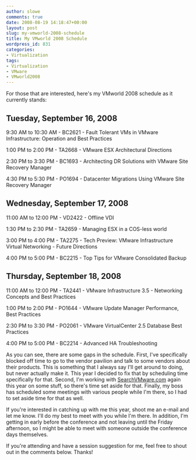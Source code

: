 ```yaml
---
author: slowe
comments: true
date: 2008-08-19 14:18:47+00:00
layout: post
slug: my-vmworld-2008-schedule
title: My VMworld 2008 Schedule
wordpress_id: 831
categories:
- Virtualization
tags:
- Virtualization
- VMware
- VMworld2008
---
```


For those that are interested, here's my VMworld 2008 schedule as it currently stands:

## Tuesday, September 16, 2008

9:30 AM to 10:30 AM - BC2621 - Fault Tolerant VMs in VMware Infrastructure: Operation and Best Practices  

1:00 PM to 2:00 PM - TA2668 - VMware ESX Architectural Directions  

2:30 PM to 3:30 PM - BC1693 - Architecting DR Solutions with VMware Site Recovery Manager  

4:30 PM to 5:30 PM - PO1694 - Datacenter Migrations Using VMware Site Recovery Manager

## Wednesday, September 17, 2008

11:00 AM to 12:00 PM - VD2422 - Offline VDI  

1:30 PM to 2:30 PM - TA2659 - Managing ESX in a COS-less world  

3:00 PM to 4:00 PM - TA2275 - Tech Preview: VMware Infrastructure Virtual Networking - Future Directions  

4:00 PM to 5:00 PM - BC2215 - Top Tips for VMware Consolidated Backup

## Thursday, September 18, 2008

11:00 AM to 12:00 PM - TA2441 - VMware Infrastructure 3.5 - Networking Concepts and Best Practices  

1:00 PM to 2:00 PM - PO1644 - VMware Update Manager Performance, Best Practices  

2:30 PM to 3:30 PM - PO2061 - VMware VirtualCenter 2.5 Database Best Practices  

4:00 PM to 5:00 PM - BC2214 - Advanced HA Troubleshooting

As you can see, there are some gaps in the schedule. First, I've specifically blocked off time to go to the vendor pavilion and talk to some vendors about their products. This is something that I always say I'll get around to doing, but never actually make it. This year I decided to fix that by scheduling time specifically for that. Second, I'm working with [SearchVMware.com](http://searchvmware.techtarget.com/) again this year on some stuff, so there's time set aside for that. Finally, my boss has scheduled some meetings with various people while I'm there, so I had to set aside time for that as well.

If you're interested in catching up with me this year, shoot me an e-mail and let me know. I'll do my best to meet with you while I'm there. In addition, I'm getting in early before the conference and not leaving until the Friday afternoon, so I might be able to meet with someone outside the conference days themselves.

If you're attending and have a session suggestion for me, feel free to shout out in the comments below. Thanks!
